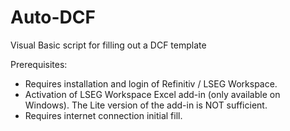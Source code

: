 # Auto-DCF
Visual Basic script for filling out a DCF template

Prerequisites:
- Requires installation and login of Refinitiv / LSEG Workspace.
- Activation of LSEG Workspace Excel add-in (only available on Windows). The Lite version of the add-in is NOT sufficient.
- Requires internet connection initial fill.